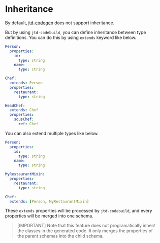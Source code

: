 # Inheritance

By default, [jtd-codegen] does not support inheritance.

But by using `jtd-codebuild`, you can define inheritance between type definitions.
You can do this by using `extends` keyword like below.

```yaml
Person:
  properties:
    id:
      type: string
    name:
      type: string

Chef:
  extends: Person
  properties:
    restaurant:
      type: string

HeadChef:
  extends: Chef
  properties:
    sousChef:
      ref: Chef
```

You can also extend multiple types like below.

```yaml
Person:
  properties:
    id:
      type: string
    name:
      type: string

MyRestaurantMixin:
  properties:
    restaurant:
      type: string

Chef:
  extends: [Person, MyRestaurantMixin]
```

These `extends` properties will be processed by `jtd-codebuild`, and every properties will be merged into one schema.

> [IMPORTANT]
> Note that this feature does not programatically inherit the classes in the generated code.
> It only merges the properties of the parent schemas into the child schema.

[jtd-codegen]: https://jsontypedef.com/docs/jtd-codegen/
